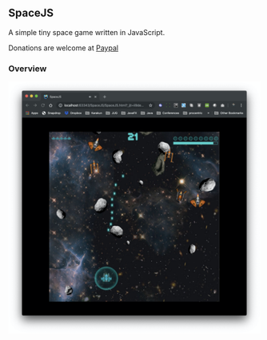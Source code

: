 ## SpaceJS
A simple tiny space game written in JavaScript.

Donations are welcome at [Paypal](https://paypal.me/hans0l0)

### Overview
![Overview](https://raw.githubusercontent.com/HanSolo/SpaceJS/master/SpaceJS.png)
